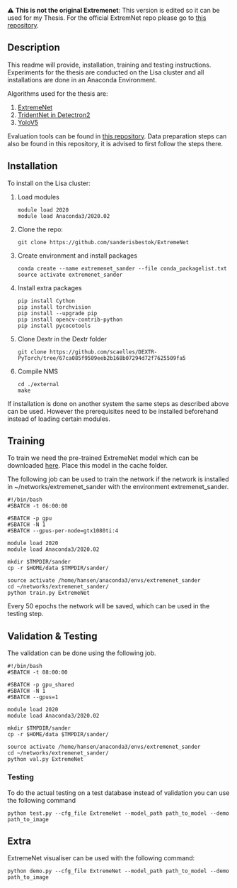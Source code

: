 :warning: **This is not the original Extremenet**: This version is edited so it can be used for my Thesis. For the official ExtremNet repo please go to [this repository](https://github.com/xingyizhou/ExtremeNet).

## Description
This readme will provide, installation, training and testing instructions. Experiments for the thesis are conducted on the Lisa cluster and all installations are done in an Anaconda Environment.

Algorithms used for the thesis are:

 1. [ExtremeNet](https://github.com/sanderisbestok/ExtremeNet)
 2. [TridentNet in Detectron2](https://github.com/sanderisbestok/detectron2)
 3. [YoloV5](https://github.com/sanderisbestok/yolov5)

Evaluation tools can be found in [this repository](https://github.com/sanderisbestok/thesis_tools). Data preparation steps can also be found in this repository, it is advised to first follow the steps there.


## Installation
To install on the Lisa cluster:

1. Load modules
    ```
    module load 2020
    module load Anaconda3/2020.02 
    ```

2. Clone the repo:
   ```
   git clone https://github.com/sanderisbestok/ExtremeNet
   ```

3. Create environment and install packages
   ```
   conda create --name extremenet_sander --file conda_packagelist.txt
   source activate extremenet_sander
   ```

4. Install extra packages
   ```
   pip install Cython
   pip install torchvision
   pip install --upgrade pip
   pip install opencv-contrib-python
   pip install pycocotools
   ```

5. Clone Dextr in the Dextr folder
   ```
   git clone https://github.com/scaelles/DEXTR-PyTorch/tree/67ca085f9509eeb2b168b07294d72f7625509fa5
   ```

6. Compile NMS
   ```
   cd ./external
   make
   ```

If installation is done on another system the same steps as described above can be used. However the prerequisites need to be installed beforehand instead of loading certain modules.

## Training
To train we need the pre-trained ExtremeNet model which can be downloaded [here](https://drive.google.com/file/d/1re-A74WRvuhE528X6sWsg1eEbMG8dmE4/view?usp=sharing). Place this model in the cache folder.

The following job can be used to train the network if the network is installed in ~/networks/extremenet_sander with the environment extremenet_sander.

```
#!/bin/bash
#SBATCH -t 06:00:00

#SBATCH -p gpu
#SBATCH -N 1
#SBATCH --gpus-per-node=gtx1080ti:4

module load 2020
module load Anaconda3/2020.02 

mkdir $TMPDIR/sander
cp -r $HOME/data $TMPDIR/sander/

source activate /home/hansen/anaconda3/envs/extremenet_sander
cd ~/networks/extremenet_sander/
python train.py ExtremeNet
```

Every 50 epochs the network will be saved, which can be used in the testing step.

## Validation & Testing
The validation can be done using the following job.

```
#!/bin/bash
#SBATCH -t 08:00:00

#SBATCH -p gpu_shared
#SBATCH -N 1
#SBATCH --gpus=1

module load 2020
module load Anaconda3/2020.02 

mkdir $TMPDIR/sander
cp -r $HOME/data $TMPDIR/sander/

source activate /home/hansen/anaconda3/envs/extremenet_sander
cd ~/networks/extremenet_sander/
python val.py ExtremeNet
```

### Testing
To do the actual testing on a test database instead of validation you can use the following command

```
python test.py --cfg_file ExtremeNet --model_path path_to_model --demo path_to_image
```


## Extra 
ExtremeNet visualiser can be used with the following command:

```
python demo.py --cfg_file ExtremeNet --model_path path_to_model --demo path_to_image
```

